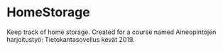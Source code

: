 # HomeStorage
Keep track of home storage. Created for a course named Aineopintojen harjoitustyö: Tietokantasovellus kevät 2019.
